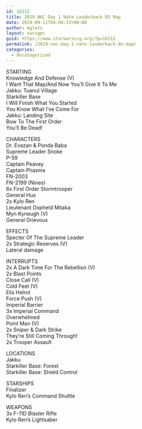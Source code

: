 ```yaml
---
id: 16212
title: 2019 NAC Day 1 Nate Louderback DS Map
date: 2019-09-11T04:04:13+00:00
author: Aglets
layout: swccgpc
guid: https://www.starwarsccg.org/?p=16212
permalink: /2019-nac-day-1-nate-louderback-ds-map/
categories:
  - Uncategorized
---
```

STARTING  
Knowledge And Defense (V)  
I Want That Map/And Now You’ll Give It To Me  
Jakku: Tuanul Village  
Starkiller Base  
I Will Finish What You Started  
You Know What I&#8217;ve Come For  
Jakku: Landing Site  
Bow To The First Order  
You&#8217;ll Be Dead!

CHARACTERS  
Dr. Evazan & Ponda Baba  
Supreme Leader Snoke  
P-59  
Captain Peavey  
Captain Phasma  
FN-2003  
FN-2199 (Nines)  
6x First Order Stormtrooper  
General Hux  
2x Kylo Ren  
Lieutenant Dopheld Mitaka  
Myn Kyneugh (V)  
General Grievous

EFFECTS  
Specter Of The Supreme Leader  
2x Strategic Reserves (V)  
Lateral damage

INTERRUPTS  
2x A Dark Time For The Rebellion (V)  
2x Blast Points  
Close Call (V)  
Cold Feet (V)  
Elis Helrot  
Force Push (V)  
Imperial Barrier  
3x Imperial Command  
Overwhelmed  
Point Man (V)  
2x Sniper & Dark Strike  
They&#8217;re Still Coming Through!  
2x Trooper Assault

LOCATIONS  
Jakku  
Starkiller Base: Forest  
Starkiller Base: Shield Control

STARSHIPS  
Finalizer  
Kylo Ren&#8217;s Command Shuttle

WEAPONS  
3x F-11D Blaster Rifle  
Kylo Ren&#8217;s Lightsaber&nbsp;
